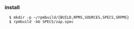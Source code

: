 ### install
```
  $ mkdir -p ~/rpmbuild/{BUILD,RPMS,SOURCES,SPECS,SRPMS}
  $ rpmbuild -bb SPECS/zap.spec
```
